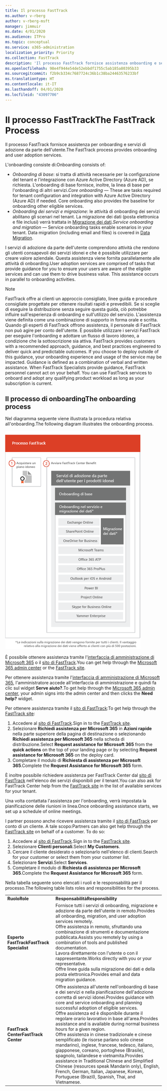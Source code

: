 ```yaml
---
title: Il processo FastTrack
ms.author: v-rberg
author: v-rberg-msft
manager: jimmuir
ms.date: 4/01/2020
ms.audience: ITPro
ms.topic: conceptual
ms.service: o365-administration
localization_priority: Priority
ms.collection: FastTrack
description: 'Il processo FastTrack fornisce assistenza onboarding e servizi di adozione da parte dell’utente. '
ms.openlocfilehash: 98e4f944e54de52ebbdf1755c5ab185a80395b33
ms.sourcegitcommit: f2b9cb334c7687724c36b1c38ba24463576233bf
ms.translationtype: HT
ms.contentlocale: it-IT
ms.lasthandoff: 04/01/2020
ms.locfileid: "43097706"
---
```

# <a name="the-fasttrack-process"></a><span data-ttu-id="697fa-103">Il processo FastTrack</span><span class="sxs-lookup"><span data-stu-id="697fa-103">The FastTrack Process</span></span>

<span data-ttu-id="697fa-104">Il processo FastTrack fornisce assistenza per onboarding e servizi di adozione da parte dell'utente.</span><span class="sxs-lookup"><span data-stu-id="697fa-104">The FastTrack process provides onboarding and user adoption services.</span></span> 
  
<span data-ttu-id="697fa-105">L'onboarding consiste di:</span><span class="sxs-lookup"><span data-stu-id="697fa-105">Onboarding consists of:</span></span>
  
- <span data-ttu-id="697fa-p101">*Onboarding di base*: si tratta di attività necessarie per la configurazione del tenant e l'integrazione con Azure Active Directory (Azure AD), se richiesta. L'onboarding di base fornisce, inoltre, la linea di base per l'onboarding di altri servizi.</span><span class="sxs-lookup"><span data-stu-id="697fa-p101">*Core onboarding* — These are tasks required for tenant configuration and integration with Azure Active Directory (Azure AD) if needed. Core onboarding also provides the baseline for onboarding other eligible services.</span></span> 
- <span data-ttu-id="697fa-p102">*Onboarding dei servizi e migrazione*: le attività di onboarding dei servizi abilitano gli scenari nel tenant. La migrazione dei dati (posta elettronica e file inclusi) verrà trattata in [Migrazione dei dati](O365-data-migration.md).</span><span class="sxs-lookup"><span data-stu-id="697fa-p102">*Service onboarding and migration* — Service onboarding tasks enable scenarios in your tenant. Data migration (including email and files) is covered in [Data Migration](O365-data-migration.md).</span></span> 
    
<span data-ttu-id="697fa-p103">I servizi di adozione da parte dell'utente comprendono attività che rendono gli utenti consapevoli dei servizi idonei e che è possibile utilizzare per creare valore aziendale. Questa assistenza viene fornita parallelamente alle attività di onboarding.</span><span class="sxs-lookup"><span data-stu-id="697fa-p103">User adoption services are comprised of tasks that provide guidance for you to ensure your users are aware of the eligible services and can use them to drive business value. This assistance occurs in parallel to onboarding activities.</span></span>
  
> [!NOTE]
> <span data-ttu-id="697fa-p104">FastTrack offre ai clienti un approccio consigliato, linee guida e procedure consigliate progettate per ottenere risultati rapidi e prevedibili. Se si sceglie di eseguire la distribuzione senza seguire questa guida, ciò potrebbe influire sull'esperienza di onboarding e sull'utilizzo del servizio. L'assistenza viene definita come una combinazione di supporto in forma orale e scritta. Quando gli esperti di FastTrack offrono assistenza, il personale di FastTrack non può agire per conto dell'utente. È possibile utilizzare i servizi FastTrack per eseguire l'onboarding e adottare un flusso di lavoro idoneo, a condizione che la sottoscrizione sia attiva. </span><span class="sxs-lookup"><span data-stu-id="697fa-p104">FastTrack provides customers with a recommended approach, guidance, and best practices engineered to deliver quick and predictable outcomes. If you choose to deploy outside of this guidance, your onboarding experience and usage of the service may be impacted. Guidance is defined as a combination of verbal and written assistance. When FastTrack Specialists provide guidance, FastTrack personnel cannot act on your behalf. You can use FastTrack services to onboard and adopt any qualifying product workload as long as your subscription is current.</span></span> 
  
## <a name="the-onboarding-process"></a><span data-ttu-id="697fa-117">Il processo di onboarding</span><span class="sxs-lookup"><span data-stu-id="697fa-117">The onboarding process</span></span>

<span data-ttu-id="697fa-118">Nel diagramma seguente viene illustrata la procedura relativa all'onboarding.</span><span class="sxs-lookup"><span data-stu-id="697fa-118">The following diagram illustrates the onboarding process.</span></span>
  
![Sequenza temporale per l'uso del vantaggio dell'onboarding](media/O365-Onboarding-Timeline.png)
  
<span data-ttu-id="697fa-120">È possibile ottenere assistenza tramite l'[interfaccia di amministrazione di Microsoft 365](https://go.microsoft.com/fwlink/?linkid=2032704) o il [sito di FastTrack](https://go.microsoft.com/fwlink/?linkid=780698).</span><span class="sxs-lookup"><span data-stu-id="697fa-120">You can get help through the [Microsoft 365 admin center](https://go.microsoft.com/fwlink/?linkid=2032704) or the [FastTrack site](https://go.microsoft.com/fwlink/?linkid=780698).</span></span> 

<span data-ttu-id="697fa-121">Per ottenere assistenza tramite l'[interfaccia di amministrazione di Microsoft 365](https://go.microsoft.com/fwlink/?linkid=2032704), l'amministratore accede all'interfaccia di amministrazione e quindi fa clic sul widget **Serve aiuto?**.</span><span class="sxs-lookup"><span data-stu-id="697fa-121">To get help through the [Microsoft 365 admin center](https://go.microsoft.com/fwlink/?linkid=2032704), your admin signs into the admin center and then clicks the **Need help?** widget.</span></span> 

<span data-ttu-id="697fa-122">Per ottenere assistenza tramite il [sito di FastTrack](https://go.microsoft.com/fwlink/?linkid=780698):</span><span class="sxs-lookup"><span data-stu-id="697fa-122">To get help through the [FastTrack site](https://go.microsoft.com/fwlink/?linkid=780698):</span></span> 
1.    <span data-ttu-id="697fa-123">Accedere al [sito di FastTrack](https://go.microsoft.com/fwlink/?linkid=780698).</span><span class="sxs-lookup"><span data-stu-id="697fa-123">Sign in to the [FastTrack site](https://go.microsoft.com/fwlink/?linkid=780698).</span></span> 
2.    <span data-ttu-id="697fa-124">Selezionare **Richiedi assistenza per Microsoft 365** in **Azioni rapide** nella parte superiore della pagina di destinazione o selezionando **Richiedi assistenza per Microsoft 365** nella scheda di distribuzione.</span><span class="sxs-lookup"><span data-stu-id="697fa-124">Select **Request assistance for Microsoft 365** from the **quick actions** on the top of your landing page or by selecting **Request assistance for Microsoft 365** on the deploy card.</span></span>
3.    <span data-ttu-id="697fa-125">Completare il modulo di **Richiesta di assistenza per Microsoft 365**.</span><span class="sxs-lookup"><span data-stu-id="697fa-125">Complete the **Request Assistance for Microsoft 365** form.</span></span> 
  
 <span data-ttu-id="697fa-126">È inoltre possibile richiedere assistenza per FastTrack Center dal [sito di FastTrack](https://go.microsoft.com/fwlink/?linkid=780698) nell'elenco dei servizi disponibili per il tenant.</span><span class="sxs-lookup"><span data-stu-id="697fa-126">You can also ask for FastTrack Center help from the [FastTrack site](https://go.microsoft.com/fwlink/?linkid=780698) in the list of available services for your tenant.</span></span> 
    
 <span data-ttu-id="697fa-127">Una volta contattata l'assistenza per l'onboarding, verrà impostata la pianificazione delle riunioni in linea.</span><span class="sxs-lookup"><span data-stu-id="697fa-127">Once onboarding assistance starts, we set up a schedule of online meetings.</span></span>
    
<span data-ttu-id="697fa-p105">I partner possono anche ricevere assistenza tramite il [sito di FastTrack](https://go.microsoft.com/fwlink/?linkid=780698) per conto di un cliente. A tale scopo:</span><span class="sxs-lookup"><span data-stu-id="697fa-p105">Partners can also get help through the [FastTrack site](https://go.microsoft.com/fwlink/?linkid=780698) on behalf of a customer. To do so:</span></span>
1.    <span data-ttu-id="697fa-130">Accedere al [sito di FastTrack](https://go.microsoft.com/fwlink/?linkid=780698).</span><span class="sxs-lookup"><span data-stu-id="697fa-130">Sign in to the [FastTrack site](https://go.microsoft.com/fwlink/?linkid=780698).</span></span> 
2.    <span data-ttu-id="697fa-131">Selezionare **Clienti personali**.</span><span class="sxs-lookup"><span data-stu-id="697fa-131">Select **My Customers**.</span></span>
3.    <span data-ttu-id="697fa-132">Cercare il cliente desiderato o selezionarlo nell'elenco di clienti.</span><span class="sxs-lookup"><span data-stu-id="697fa-132">Search for your customer or select them from your customer list.</span></span>
4.    <span data-ttu-id="697fa-133">Selezionare **Servizi**.</span><span class="sxs-lookup"><span data-stu-id="697fa-133">Select **Services**.</span></span>
5.    <span data-ttu-id="697fa-134">Completare il modulo di **Richiesta di assistenza per Microsoft 365**.</span><span class="sxs-lookup"><span data-stu-id="697fa-134">Complete the **Request Assistance for Microsoft 365** form.</span></span> 

<span data-ttu-id="697fa-135">Nella tabella seguente sono elencati i ruoli e le responsabilità per il processo.</span><span class="sxs-lookup"><span data-stu-id="697fa-135">The following table lists roles and responsibilities for the process.</span></span>
    
|||
|:-----|:-----|
|<span data-ttu-id="697fa-136">**Ruolo**</span><span class="sxs-lookup"><span data-stu-id="697fa-136">**Role**</span></span> <br/> |<span data-ttu-id="697fa-137">**Responsabilità**</span><span class="sxs-lookup"><span data-stu-id="697fa-137">**Responsibility**</span></span> <br/> |
|<span data-ttu-id="697fa-138">**Esperto FastTrack**</span><span class="sxs-lookup"><span data-stu-id="697fa-138">**FastTrack Specialist**</span></span> <br/> |<span data-ttu-id="697fa-139">Fornisce tutti i servizi di onboarding, migrazione e adozione da parte dell'utente in remoto.</span><span class="sxs-lookup"><span data-stu-id="697fa-139">Provides all onboarding, migration, and user adoption services remotely.</span></span>  <br/> <span data-ttu-id="697fa-140">Offre assistenza in remoto, sfruttando una combinazione di strumenti e documentazione pubblicata.</span><span class="sxs-lookup"><span data-stu-id="697fa-140">Assists you remotely by using a combination of tools and published documentation.</span></span> <br/> <span data-ttu-id="697fa-141">Lavora direttamente con l'utente o con il rappresentante.</span><span class="sxs-lookup"><span data-stu-id="697fa-141">Works directly with you or your representative.</span></span> <br/> <span data-ttu-id="697fa-142">Offre linee guida sulla migrazione dei dati e della posta elettronica.</span><span class="sxs-lookup"><span data-stu-id="697fa-142">Provides email and data migration guidance.</span></span>|
|<span data-ttu-id="697fa-143">**FastTrack Center**</span><span class="sxs-lookup"><span data-stu-id="697fa-143">**FastTrack Center**</span></span>  <br/> |<span data-ttu-id="697fa-144">Offre assistenza all'utente nell'onboarding di base e dei servizi e nella pianificazione dell'adozione corretta di servizi idonei.</span><span class="sxs-lookup"><span data-stu-id="697fa-144">Provides guidance with core and service onboarding and planning successful adoption of eligible services.</span></span>  <br/> <span data-ttu-id="697fa-145">Offre assistenza ed è disponibile durante il regolare orario lavorativo in base all'area.</span><span class="sxs-lookup"><span data-stu-id="697fa-145">Provides assistance and is available during normal business hours for a given region.</span></span> <br/> <span data-ttu-id="697fa-146">Offre assistenza in cinese tradizionale e cinese semplificato (le risorse parlano solo cinese mandarino), inglese, francese, tedesco, italiano, giapponese, coreano, portoghese (Brasile), spagnolo, tailandese e vietnamita.</span><span class="sxs-lookup"><span data-stu-id="697fa-146">Provides assistance in Traditional Chinese and Simplified Chinese (resources speak Mandarin only), English, French, German, Italian, Japanese, Korean, Portuguese (Brazil), Spanish, Thai, and Vietnamese.</span></span>|
